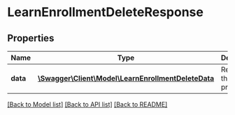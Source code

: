 # LearnEnrollmentDeleteResponse

## Properties
Name | Type | Description | Notes
------------ | ------------- | ------------- | -------------
**data** | [**\Swagger\Client\Model\LearnEnrollmentDeleteData**](LearnEnrollmentDeleteData.md) | Results of the delete process | 

[[Back to Model list]](../README.md#documentation-for-models) [[Back to API list]](../README.md#documentation-for-api-endpoints) [[Back to README]](../README.md)


